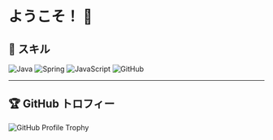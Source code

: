 # ようこそ！ 👋

## 🔧 スキル
![Java](https://skillicons.dev/icons?i=java)
![Spring](https://skillicons.dev/icons?i=spring)
![JavaScript](https://skillicons.dev/icons?i=javascript)
![GitHub](https://skillicons.dev/icons?i=github)

---

## 🏆 GitHub トロフィー
![GitHub Profile Trophy](https://github-profile-trophy.vercel.app/?username=あなたのGitHubユーザー名&theme=darkhub&column=4&margin-w=15&margin-h=15)


<!--
**shimaf4979/shimaf4979** is a ✨ _special_ ✨ repository because its `README.md` (this file) appears on your GitHub profile.

Here are some ideas to get you started:

- 🔭 I’m currently working on ...
- 🌱 I’m currently learning ...
- 👯 I’m looking to collaborate on ...
- 🤔 I’m looking for help with ...
- 💬 Ask me about ...
- 📫 How to reach me: ...
- 😄 Pronouns: ...
- ⚡ Fun fact: ...
-->

